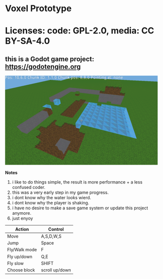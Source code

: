 # Voxel Prototype

# Licenses: code: GPL-2.0, media: CC BY-SA-4.0
## this is a Godot game project: https://godotengine.org

![Screenshot](/screenshot.PNG)

**Notes**

1. i like to do things simple, the result is more performance + a less confused coder.
1.  this was a very early step in my game progress.
1. i dont know why the water looks wierd.
1. i dont know why the player is shaking.
1. i have no desire to make a save game system or update this project anymore.
1. just enyoy

|Action|Control|
|----|----|
|Move|A,S,D,W,S|
|Jump|Space|
Fly/Walk mode|F|
Fly up/down|Q,E|
Fly slow|SHIFT|
Choose block|scroll up/down|
